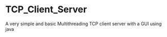 # TCP_Client_Server
A very simple and basic Multithreading TCP client server with a GUI  using java
